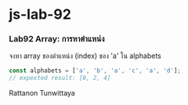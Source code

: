 # js-lab-92
### Lab92 Array: การหาตำแหน่ง
จงหา array ของตำแหน่ง (index) ของ 'a' ใน alphabets

```JavaScript
const alphabets = ['a', 'b', 'a', 'c', 'a', 'd'];
// expexted result: [0, 2, 4]
```
Rattanon Tunwittaya
